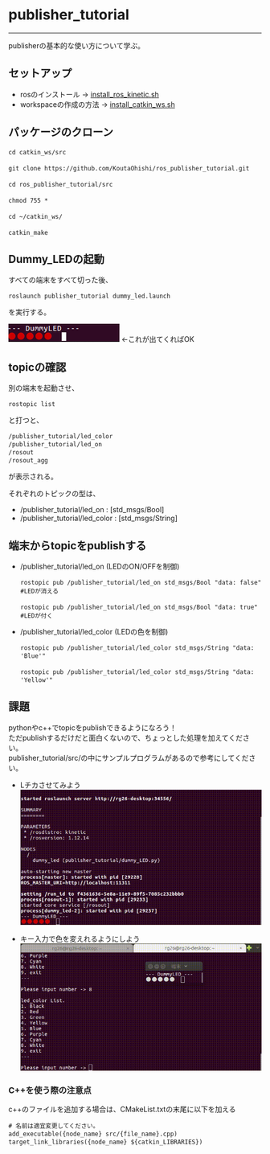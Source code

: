 # publisher_tutorial
--- ---

publisherの基本的な使い方について学ぶ。

## セットアップ
- rosのインストール → [install_ros_kinetic.sh](https://gitlab.com/TeamSOBITS/sobits-setup/blob/master/install_sh/install_ros_kinetic.sh)
- workspaceの作成の方法 → [install_catkin_ws.sh](https://gitlab.com/TeamSOBITS/sobits-setup/blob/master/install_sh/install_catkin_ws.sh)

## パッケージのクローン

```
cd catkin_ws/src

git clone https://github.com/KoutaOhishi/ros_publisher_tutorial.git

cd ros_publisher_tutorial/src

chmod 755 *

cd ~/catkin_ws/

catkin_make
```

## Dummy_LEDの起動
すべての端末をすべて切った後、
```
roslaunch publisher_tutorial dummy_led.launch
```
を実行する。


![](/img/dummy_led.png) ←これが出てくればOK  


## topicの確認
別の端末を起動させ、  
```
rostopic list
```
と打つと、  
``` .termial
/publisher_tutorial/led_color
/publisher_tutorial/led_on
/rosout
/rosout_agg
```
が表示される。

それぞれのトピックの型は、
- /publisher_tutorial/led_on : [std_msgs/Bool]
- /publisher_tutorial/led_color : [std_msgs/String]




## 端末からtopicをpublishする
- /publisher_tutorial/led_on (LEDのON/OFFを制御)
  ```
  rostopic pub /publisher_tutorial/led_on std_msgs/Bool "data: false" #LEDが消える

  rostopic pub /publisher_tutorial/led_on std_msgs/Bool "data: true" #LEDが付く
  ```

- /publisher_tutorial/led_color (LEDの色を制御)
  ```
  rostopic pub /publisher_tutorial/led_color std_msgs/String "data: 'Blue'"

  rostopic pub /publisher_tutorial/led_color std_msgs/String "data: 'Yellow'"
  ```

## 課題
pythonやc++でtopicをpublishできるようになろう！  
ただpublishするだけだと面白くないので、ちょっとした処理を加えてください。  
publisher_tutorial/src/の中にサンプルプログラムがあるので参考にしてください。

- Lチカさせてみよう  
  ![](/img/flashing.gif)  

- キー入力で色を変えれるようにしよう  
  ![](/img/color_change.gif)

### C++を使う際の注意点

c++のファイルを追加する場合は、CMakeList.txtの末尾に以下を加える  
```
# 名前は適宜変更してください。
add_executable({node_name} src/{file_name}.cpp)
target_link_libraries({node_name} ${catkin_LIBRARIES})
```
